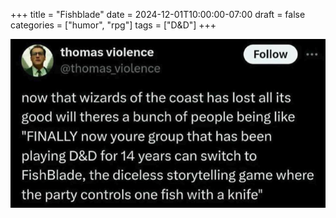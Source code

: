 +++
title = "Fishblade"
date = 2024-12-01T10:00:00-07:00
draft = false
categories = ["humor", "rpg"]
tags = ["D&D"]
+++

![](./fishblade.png)